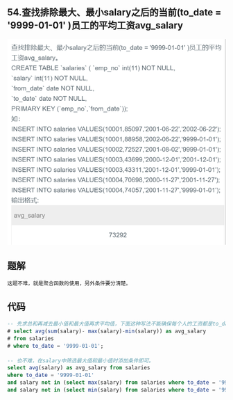 ## 54.查找排除最大、最小salary之后的当前(to_date = '9999-01-01' )员工的平均工资avg_salary

![image-20201223230236402](SQL题解模板.assets/image-20201223230236402.png)



## 题解

```
这题不难，就是聚合函数的使用，另外条件要分清楚。
```



## 代码

```sql
-- 先求总和再减去最小值和最大值再求平均值，下面这种写法不能确保每个人的工资都是to_date值
# select avg(sum(salary)- max(salary)-min(salary)) as avg_salary
# from salaries
# where to_date = '9999-01-01';

-- 也不难，在salary中筛选最大值和最小值时添加条件即可。
select avg(salary) as avg_salary from salaries
where to_date = '9999-01-01'
and salary not in (select max(salary) from salaries where to_date = '9999-01-01')
and salary not in (select min(salary) from salaries where to_date = '9999-01-01');
```

